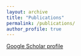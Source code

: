 ```yaml
---
layout: archive
title: "Publications"
permalink: /publications/
author_profile: true
---
```


<!-- {% if author.googlescholar %} -->
  <!-- You can also find my articles on <u><a href="{{author.googlescholar}}">my Google Scholar profile</a>.</u> -->
<!-- {% endif %} -->
[Google Scholar profile](https://scholar.google.co.uk/citations?user=oWGk9c8AAAAJ&hl=en)


<!-- {% include scholar.html %} -->

<!-- {% include base_path %} -->

<!-- {% for post in site.publications reversed %} -->
<!--  {% include archive-single.html %} -->
<!-- {% endfor %} -->
